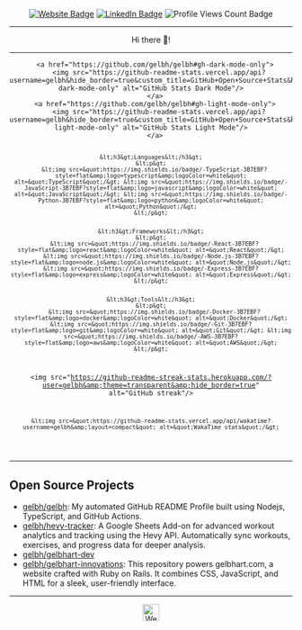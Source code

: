 <div align="center">
<p><a href="https://gelbhart.dev"><img src="https://img.shields.io/badge/-Website-3B7EBF?style=for-the-badge&logo=amp&logoColor=white" alt="Website Badge"/></a> <a href="https://linkedin.com/in/tomer-gelbhart"><img src="https://img.shields.io/badge/-LinkedIn-3B7EBF?style=for-the-badge&logo=Linkedin&logoColor=white" alt="LinkedIn Badge"/></a> <img src="https://komarev.com/ghpvc/?username=gelbh&style=for-the-badge" alt="Profile Views Count Badge"/></p>
<hr>
<p>Hi there 👋!</p>
<hr>
<pre><code>  &lt;a href=&quot;https://github.com/gelbh/gelbh#gh-dark-mode-only&quot;&gt;
    &lt;img src=&quot;https://github-readme-stats.vercel.app/api?username=gelbh&amp;hide_border=true&amp;custom_title=GitHub+Open+Source+Stats&amp;hide=contribs%2Cissues%2Cprs%2Cstars&amp;show_icons=true&amp;include_all_commits=true&amp;count_private=true&amp;card_width=600&amp;icon_color=3B7EBF&amp;title_color=3B7EBF&amp;text_color=FFF&amp;theme=transparent#gh-dark-mode-only&quot; alt=&quot;GitHub Stats Dark Mode&quot;/&gt;
  &lt;/a&gt;
  &lt;a href=&quot;https://github.com/gelbh/gelbh#gh-light-mode-only&quot;&gt;
    &lt;img src=&quot;https://github-readme-stats.vercel.app/api?username=gelbh&amp;hide_border=true&amp;custom_title=GitHub+Open+Source+Stats&amp;hide=contribs%2Cissues%2Cprs%2Cstars&amp;show_icons=true&amp;include_all_commits=true&amp;count_private=true&amp;card_width=600&amp;icon_color=3B7EBF&amp;title_color=3B7EBF&amp;text_color=474A4E&amp;theme=transparent#gh-light-mode-only&quot; alt=&quot;GitHub Stats Light Mode&quot;/&gt;
  &lt;/a&gt;



    &lt;h3&gt;Languages&lt;/h3&gt;
    &lt;p&gt;
      &lt;img src=&quot;https://img.shields.io/badge/-TypeScript-3B7EBF?style=flat&amp;logo=typescript&amp;logoColor=white&quot; alt=&quot;TypeScript&quot;/&gt; &lt;img src=&quot;https://img.shields.io/badge/-JavaScript-3B7EBF?style=flat&amp;logo=javascript&amp;logoColor=white&quot; alt=&quot;JavaScript&quot;/&gt; &lt;img src=&quot;https://img.shields.io/badge/-Python-3B7EBF?style=flat&amp;logo=python&amp;logoColor=white&quot; alt=&quot;Python&quot;/&gt;
    &lt;/p&gt;
  

    &lt;h3&gt;Frameworks&lt;/h3&gt;
    &lt;p&gt;
      &lt;img src=&quot;https://img.shields.io/badge/-React-3B7EBF?style=flat&amp;logo=react&amp;logoColor=white&quot; alt=&quot;React&quot;/&gt; &lt;img src=&quot;https://img.shields.io/badge/-Node.js-3B7EBF?style=flat&amp;logo=node.js&amp;logoColor=white&quot; alt=&quot;Node.js&quot;/&gt; &lt;img src=&quot;https://img.shields.io/badge/-Express-3B7EBF?style=flat&amp;logo=express&amp;logoColor=white&quot; alt=&quot;Express&quot;/&gt;
    &lt;/p&gt;
  

    &lt;h3&gt;Tools&lt;/h3&gt;
    &lt;p&gt;
      &lt;img src=&quot;https://img.shields.io/badge/-Docker-3B7EBF?style=flat&amp;logo=docker&amp;logoColor=white&quot; alt=&quot;Docker&quot;/&gt; &lt;img src=&quot;https://img.shields.io/badge/-Git-3B7EBF?style=flat&amp;logo=git&amp;logoColor=white&quot; alt=&quot;Git&quot;/&gt; &lt;img src=&quot;https://img.shields.io/badge/-AWS-3B7EBF?style=flat&amp;logo=aws&amp;logoColor=white&quot; alt=&quot;AWS&quot;/&gt;
    &lt;/p&gt;
  


  &lt;img src=&quot;https://github-readme-streak-stats.herokuapp.com/?user=gelbh&amp;theme=transparent&amp;hide_border=true&quot; alt=&quot;GitHub streak&quot;/&gt;

    &lt;img src=&quot;https://github-readme-stats.vercel.app/api/wakatime?username=gelbh&amp;layout=compact&quot; alt=&quot;WakaTime stats&quot;/&gt;
</code></pre>
</div>
<hr>
<h2>Open Source Projects</h2>
<ul><li><a href=https://github.com/gelbh/gelbh target="_blank" rel="noopener noreferrer">
          gelbh/gelbh</a>: My automated GitHub README Profile built using Nodejs, TypeScript, and GitHub Actions.</li>
<li><a href=https://github.com/gelbh/hevy-tracker target="_blank" rel="noopener noreferrer">
          gelbh/hevy-tracker</a>: A Google Sheets Add-on for advanced workout analytics and tracking using the Hevy API. Automatically sync workouts, exercises, and progress data for deeper analysis.</li>
<li><a href=https://github.com/gelbh/gelbhart-dev target="_blank" rel="noopener noreferrer">
          gelbh/gelbhart-dev</a></li>
<li><a href=https://github.com/gelbh/gelbhart-innovations target="_blank" rel="noopener noreferrer">
          gelbh/gelbhart-innovations</a>: This repository powers gelbhart.com, a website crafted with Ruby on Rails. It combines CSS, JavaScript, and HTML for a sleek, user-friendly interface. </li></ul>
<hr>
<div align="center">
<a href="https://gelbhart.dev" target="_blank" rel="noopener noreferrer">
  <img src="https://gelbhart.dev/favicon.ico" width="30" alt="Website Icon"/>
</a>
</div>